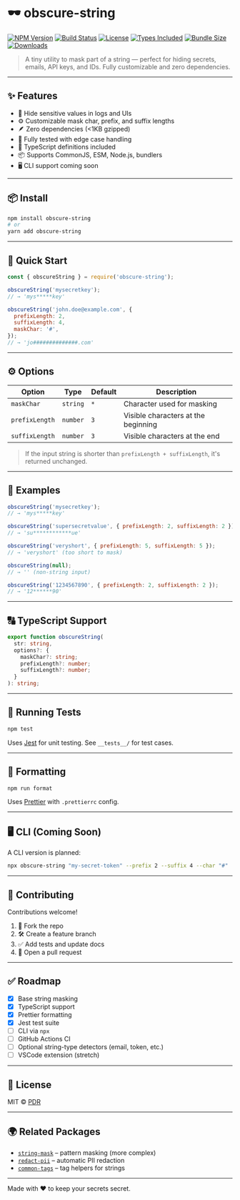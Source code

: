 # 🕶️ obscure-string

[![NPM Version](https://img.shields.io/npm/v/obscure-string?style=flat-square)](https://www.npmjs.com/package/obscure-string)
[![Build Status](https://img.shields.io/github/actions/workflow/status/your-username/obscure-string/ci.yml?style=flat-square)](https://github.com/your-username/obscure-string/actions)
[![License](https://img.shields.io/npm/l/obscure-string?style=flat-square)](./LICENSE)
[![Types Included](https://img.shields.io/npm/types/obscure-string?style=flat-square)](./index.d.ts)
[![Bundle Size](https://img.shields.io/bundlephobia/minzip/obscure-string?style=flat-square)](https://bundlephobia.com/result?p=obscure-string)
[![Downloads](https://img.shields.io/npm/dm/obscure-string?style=flat-square)](https://www.npmjs.com/package/obscure-string)

> A tiny utility to mask part of a string — perfect for hiding secrets, emails, API keys, and IDs. Fully customizable and zero dependencies.

---

## ✨ Features

- 🔐 Hide sensitive values in logs and UIs
- ⚙️ Customizable mask char, prefix, and suffix lengths
- 🪶 Zero dependencies (<1KB gzipped)
- 🧪 Fully tested with edge case handling
- 🧠 TypeScript definitions included
- 📦 Supports CommonJS, ESM, Node.js, bundlers
- 🖥️ CLI support coming soon

---

## 📦 Install

```bash
npm install obscure-string
# or
yarn add obscure-string
```

---

## 🚀 Quick Start

```js
const { obscureString } = require('obscure-string');

obscureString('mysecretkey');
// → 'mys*****key'

obscureString('john.doe@example.com', {
  prefixLength: 2,
  suffixLength: 4,
  maskChar: '#',
});
// → 'jo##############.com'
```

---

## ⚙️ Options

| Option         | Type     | Default | Description                         |
| -------------- | -------- | ------- | ----------------------------------- |
| `maskChar`     | `string` | `*`     | Character used for masking          |
| `prefixLength` | `number` | `3`     | Visible characters at the beginning |
| `suffixLength` | `number` | `3`     | Visible characters at the end       |

> If the input string is shorter than `prefixLength + suffixLength`, it's returned unchanged.

---

## 🧪 Examples

```js
obscureString('mysecretkey');
// → 'mys*****key'

obscureString('supersecretvalue', { prefixLength: 2, suffixLength: 2 });
// → 'su************ue'

obscureString('veryshort', { prefixLength: 5, suffixLength: 5 });
// → 'veryshort' (too short to mask)

obscureString(null);
// → '' (non-string input)

obscureString('1234567890', { prefixLength: 2, suffixLength: 2 });
// → '12******90'
```

---

## 🔠 TypeScript Support

```ts
export function obscureString(
  str: string,
  options?: {
    maskChar?: string;
    prefixLength?: number;
    suffixLength?: number;
  }
): string;
```

---

## 🧪 Running Tests

```bash
npm test
```

Uses [Jest](https://jestjs.io) for unit testing. See `__tests__/` for test cases.

---

## 🧹 Formatting

```bash
npm run format
```

Uses [Prettier](https://prettier.io) with `.prettierrc` config.

---

## 🖥️ CLI (Coming Soon)

A CLI version is planned:

```bash
npx obscure-string "my-secret-token" --prefix 2 --suffix 4 --char "#"
```

---

## 👥 Contributing

Contributions welcome!

1. 🍴 Fork the repo
2. 🛠 Create a feature branch
3. ✅ Add tests and update docs
4. 🚀 Open a pull request

---

## ✅ Roadmap

- [x] Base string masking
- [x] TypeScript support
- [x] Prettier formatting
- [x] Jest test suite
- [ ] CLI via `npx`
- [ ] GitHub Actions CI
- [ ] Optional string-type detectors (email, token, etc.)
- [ ] VSCode extension (stretch)

---

## 🧾 License

MIT © [PDR](https://github.com/pedramsafaei)

---

## 🌍 Related Packages

- [`string-mask`](https://www.npmjs.com/package/string-mask) – pattern masking (more complex)
- [`redact-pii`](https://www.npmjs.com/package/redact-pii) – automatic PII redaction
- [`common-tags`](https://www.npmjs.com/package/common-tags) – tag helpers for strings

---

Made with ❤️ to keep your secrets secret.
